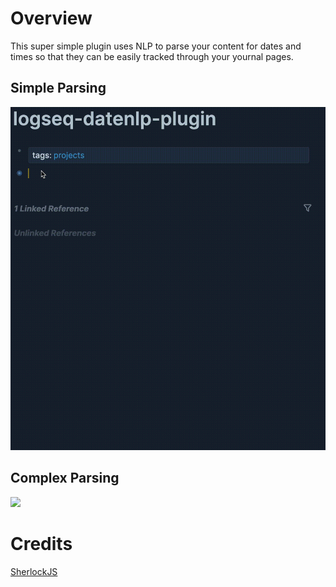 # Overview

This super simple plugin uses NLP to parse your content for dates and times so that they can be easily tracked through your yournal pages.

## Simple Parsing

![](/screenshots/demo.gif)

## Complex Parsing

![](/screenshots/demo2.gif)

# Credits

[SherlockJS](https://github.com/neilgupta/Sherlock)
